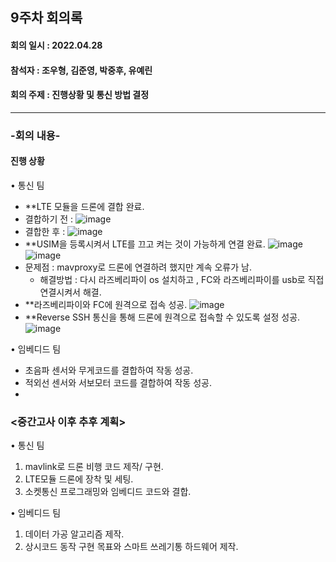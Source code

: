 <h2>9주차 회의록</h2>
<h4>회의 일시 : 2022.04.28</h4>
<h4>참석자 : 조우형, 김준영, 박중후, 유예린</h4>
<h4>회의 주제 : 진행상황 및 통신 방법 결정  </h4>

----------------------------------------------------------
<h3>-회의 내용-</h3>

 <h4>진행 상황</h4> 
  
  • 통신 팀 
  
   - **LTE 모듈을 드론에 결합 완료.
   - 결합하기 전 : ![image](https://user-images.githubusercontent.com/71144019/166268348-cd7665ff-cf92-4b65-8882-4a931e2dbfa4.png)
   - 결합한 후 : ![image](https://user-images.githubusercontent.com/71144019/166268482-0ab58f15-482d-433f-8191-515c19ac1213.png)
   - **USIM을 등록시켜서 LTE를 끄고 켜는 것이 가능하게 연결 완료.
   ![image](https://user-images.githubusercontent.com/71144019/166268661-ead9b15d-b9fa-4f46-8428-1af73907b916.png)![image](https://user-images.githubusercontent.com/71144019/166268683-aaaa8358-4f61-4a14-873d-caece1f10c54.png)
   - 문제점 :  mavproxy로 드론에 연결하려 했지만 계속 오류가 남.
        - 해결방법 : 다시 라즈베리파이 os 설치하고 , FC와 라즈베리파이를 usb로 직접 연결시켜서 해결.
   - **라즈베리파이와 FC에 원격으로 접속 성공.
   ![image](https://user-images.githubusercontent.com/71144019/166268914-edbf3a2a-8035-4cc0-9ee8-53c328e68869.png)
   - **Reverse SSH 통신을 통해 드론에 원격으로 접속할 수 있도록 설정 성공.
   ![image](https://user-images.githubusercontent.com/71144019/166268968-8bec9c1b-7917-444b-9d5d-f93f52198918.png)

  • 임베디드 팀
  
   - 초음파 센서와 무게코드를 결합하여 작동 성공.
   - 적외선 센서와 서보모터 코드를 결합하여 작동 성공.
   - 




  <h3><중간고사 이후 추후 계획></h3>
  
  • 통신 팀
   1. mavlink로 드론 비행 코드 제작/ 구현.
   2. LTE모듈 드론에 장착 및 세팅.
   3. 소켓통신 프로그래밍와 임베디드 코드와 결합.

  • 임베디드 팀
   1. 데이터 가공 알고리즘 제작.
   2. 상시코드 동작 구현 목표와 스마트 쓰레기통 하드웨어 제작.
 

